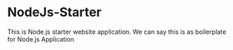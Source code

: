 # NodeJs-Starter
This is Node.js starter website application. We can say this is as boilerplate for Node.js Application
